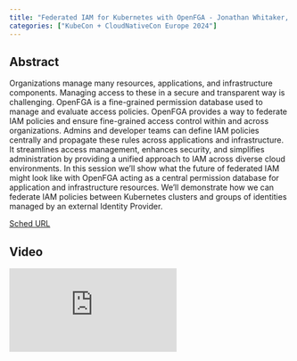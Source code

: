 ```yaml
---
title: "Federated IAM for Kubernetes with OpenFGA - Jonathan Whitaker, Okta"
categories: ["KubeCon + CloudNativeCon Europe 2024"]
---
```


## Abstract

Organizations manage many resources, applications, and infrastructure components. Managing access to these in a secure and transparent way is challenging. OpenFGA is a fine-grained permission database used to manage and evaluate access policies. OpenFGA provides a way to federate IAM policies and ensure fine-grained access control within and across organizations. Admins and developer teams can define IAM policies centrally and propagate these rules across applications and infrastructure. It streamlines access management, enhances security, and simplifies administration by providing a unified approach to IAM across diverse cloud environments. In this session we’ll show what the future of federated IAM might look like with OpenFGA acting as a central permission database for application and infrastructure resources. We’ll demonstrate how we can federate IAM policies between Kubernetes clusters and groups of identities managed by an external Identity Provider.

[Sched URL](https://kccnceu2024.sched.com/event/592ba9200501041ccff661838a4db20b)

## Video

<iframe src="https://www.youtube.com/embed/UaK1EnRgrng" frameborder="0" allow="accelerometer; autoplay; encrypted-media; gyroscope; picture-in-picture" allowfullscreen></iframe>
